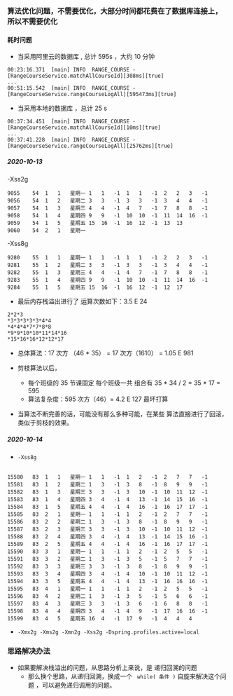 

### 算法优化问题，不需要优化，大部分时间都花费在了数据库连接上，所以不需要优化 

#### 耗时问题

- 当采用阿里云的数据库 , 总计 595s ，大约 10 分钟

```shell script
00:23:16.371  [main] INFO  RANGE_COURSE - [RangeCourseService.matchAllCourseId][308ms][true]
...
00:51:15.542  [main] INFO  RANGE_COURSE - [RangeCourseService.rangeCourseLogAll][595473ms][true]
```

- 当采用本地的数据库 ，总计 25 s

```shell script
00:37:34.451  [main] INFO  RANGE_COURSE - [RangeCourseService.matchAllCourseId][10ms][true]
...
00:37:41.228  [main] INFO  RANGE_COURSE - [RangeCourseService.rangeCourseLogAll][25762ms][true]
```

##### 2020-10-13

-Xss2g
```
9055	54	1	1	星期一	1	1	-1	1	1	-1	2	2	3	-1
9056	54	1	2	星期二	3	3	-1	3	3	-1	3	4	4	-1
9057	54	1	3	星期三	4	4	-1	4	7	-1	7	8	8	-1
9058	54	1	4	星期四	9	9	-1	10	10	-1	11	14	16	-1
9059	54	1	5	星期五	15	16	-1	16	12	-1	13	13		
9060	54	2	1	星期一										
```
-Xss8g
```
9280	55	1	1	星期一	1	1	-1	1	1	-1	2	2	3	-1
9281	55	1	2	星期二	3	3	-1	3	3	-1	3	4	4	-1
9282	55	1	3	星期三	4	4	-1	4	7	-1	7	8	8	-1
9283	55	1	4	星期四	9	9	-1	10	10	-1	11	14	16	-1
9284	55	1	5	星期五	15	16	-1	16	12	-1	12	17		
```

- 最后内存栈溢出进行了 运算次数如下：3.5 E 24

```
2*2*3
*3*3*3*3*3*4*4
*4*4*4*7*7*8*8
*9*9*10*10*11*14*16
*15*16*16*12*12*17
```
- 总体算法：17 次方 （46 * 35） = 17 次方（1610） = 1.05 E 981

- 剪枝算法以后，
  - 每个班级的 35 节课固定 每个班级一共 组合有 35 * 34 / 2 = 35 * 17 = 595
  - 算法复杂度：595 次方（46）=  4.2 E 127 最坏打算

- 当算法不断完善的话，可能没有那么多种可能，在某些 算法直接进行了回滚，类似于剪枝的效果。



##### 2020-10-14

-  `-Xss8g`

```

15580	83	1	1	星期一	1	1	-1	1	2	-1	2	7	7	-1
15581	83	1	2	星期二	1	3	-1	3	8	-1	8	9	9	-1
15582	83	1	3	星期三	3	3	-1	3	10	-1	10	11	12	-1
15583	83	1	4	星期四	3	4	-1	4	13	-1	14	15	16	-1
15584	83	1	5	星期五	4	4	-1	4	16	-1	16	17	17	-1
15585	83	2	1	星期一	1	1	-1	1	2	-1	2	7	7	-1
15586	83	2	2	星期二	1	3	-1	3	8	-1	8	9	9	-1
15587	83	2	3	星期三	3	3	-1	3	10	-1	10	11	12	-1
15588	83	2	4	星期四	3	4	-1	4	13	-1	14	15	16	-1
15589	83	2	5	星期五	4	4	-1	4	16	-1	16	17	17	-1
15590	83	3	1	星期一	1	1	-1	1	2	-1	2	5	5	-1
15591	83	3	2	星期二	1	3	-1	3	5	-1	5	7	7	-1
15592	83	3	3	星期三	3	3	-1	3	8	-1	8	9	9	-1
15593	83	3	4	星期四	3	4	-1	4	10	-1	10	11	12	-1
15594	83	3	5	星期五	4	4	-1	4	13	-1	16	16	16	-1
15595	83	4	1	星期一	1	1	-1	1	2	-1	2	5	5	-1
15596	83	4	2	星期二	1	3	-1	3	5	-1	5	6	6	-1
15597	83	4	3	星期三	3	3	-1	3	6	-1	6	8	8	-1
15598	83	4	4	星期四	3	4	-1	4	9	-1	17	16	16	-1
15599	83	4	5	星期五	16	4	-1	17	9	-1	4	4	4	

```


- `-Xmx2g -Xms2g -Xmn2g -Xss2g -Dspring.profiles.active=local` 

###  思路解决办法

- 如果要解决栈溢出的问题，从思路分析上来说，是 递归回溯的问题
  - 那么换个思路，从递归回溯，换成一个 ` while( 条件 )` 自旋来解决这个问题 ，可以避免递归调用的问题。
